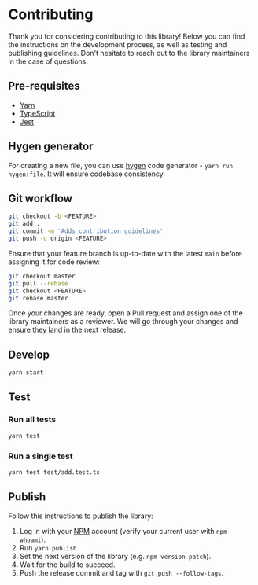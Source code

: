 # Contributing

Thank you for considering contributing to this library! Below you can find the instructions on the development process, as well as testing and publishing guidelines. Don't hesitate to reach out to the library maintainers in the case of questions.

## Pre-requisites

- [Yarn](https://classic.yarnpkg.com/)
- [TypeScript](https://www.typescriptlang.org/)
- [Jest](https://jestjs.io/)

## Hygen generator

For creating a new file, you can use [hygen](https://github.com/jondot/hygen/) code generator - `yarn run hygen:file`. It will ensure codebase consistency.

## Git workflow

```bash
git checkout -b <FEATURE>
git add .
git commit -m 'Adds contribution guidelines'
git push -u origin <FEATURE>
```

Ensure that your feature branch is up-to-date with the latest `main` before assigning it for code review:

```bash
git checkout master
git pull --rebase
git checkout <FEATURE>
git rebase master
```

Once your changes are ready, open a Pull request and assign one of the library maintainers as a reviewer. We will go through your changes and ensure they land in the next release.

## Develop

```bash
yarn start
```

## Test

### Run all tests

```bash
yarn test
```

### Run a single test

```bash
yarn test test/add.test.ts
```

## Publish

Follow this instructions to publish the library:

1. Log in with your [NPM](http://npmjs.com/) account (verify your current user with `npm whoami`).
1. Run `yarn publish`.
1. Set the next version of the library (e.g. `npm version patch`).
1. Wait for the build to succeed.
1. Push the release commit and tag with `git push --follow-tags`.
